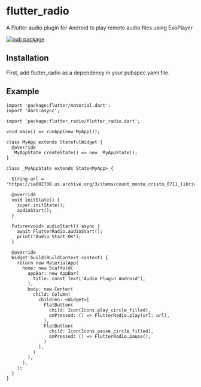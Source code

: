 # flutter_radio

A Flutter audio plugin for Android to play remote audio files using ExoPlayer

[![pub package](https://img.shields.io/badge/pub-0.1.0-blue.svg)](https://pub.dartlang.org/packages/flutter_launch)

## Installation

First, add flutter_radio as a dependency in your pubspec.yaml file.

## Example

```
import 'package:flutter/material.dart';
import 'dart:async';

import 'package:flutter_radio/flutter_radio.dart';

void main() => runApp(new MyApp());

class MyApp extends StatefulWidget {
  @override
  _MyAppState createState() => new _MyAppState();
}

class _MyAppState extends State<MyApp> {

  String url = "https://ia802708.us.archive.org/3/items/count_monte_cristo_0711_librivox/count_of_monte_cristo_001_dumas.mp3";

  @override
  void initState() {
    super.initState();
    audioStart();
  }

  Future<void> audioStart() async {
    await FlutterRadio.audioStart();
    print('Audio Start OK');
  }

  @override
  Widget build(BuildContext context) {
    return new MaterialApp(
      home: new Scaffold(
        appBar: new AppBar(
          title: const Text('Audio Plugin Android'),
        ),
        body: new Center(
          child: Column(
            children: <Widget>[
              FlatButton(
                child: Icon(Icons.play_circle_filled),
                onPressed: () => FlutterRadio.play(url: url),
              ),
              FlatButton(
                child: Icon(Icons.pause_circle_filled),
                onPressed: () => FlutterRadio.pause(),
              )
            ],
          )
        ),
      ),
    );
  }
}
```
